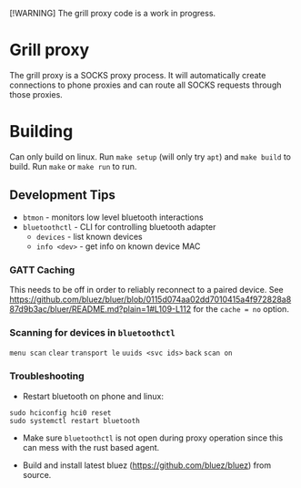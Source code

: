[!WARNING]
The grill proxy code is a work in progress.

# Grill proxy

The grill proxy is a SOCKS proxy process. It will automatically create connections to phone proxies
and can route all SOCKS requests through those proxies.

# Building

Can only build on linux. Run `make setup` (will only try `apt`) and `make build` to build. Run
`make` or `make run` to run.

## Development Tips

- `btmon` - monitors low level bluetooth interactions
- `bluetoothctl` - CLI for controlling bluetooth adapter
	- `devices` - list known devices
	- `info <dev>` - get info on known device MAC

### GATT Caching

This needs to be off in order to reliably reconnect to a paired device. See https://github.com/bluez/bluer/blob/0115d074aa02dd7010415a4f972828a887d9b3ac/bluer/README.md?plain=1#L109-L112 for the `cache = no` option.

### Scanning for devices in `bluetoothctl`
`menu scan`
`clear`
`transport le`
`uuids <svc ids>`
`back`
`scan on`

### Troubleshooting

* Restart bluetooth on phone and linux:
```
sudo hciconfig hci0 reset
sudo systemctl restart bluetooth
```

* Make sure `bluetoothctl` is not open during proxy operation since this can mess with the rust based agent.

* Build and install latest bluez (https://github.com/bluez/bluez) from source.
